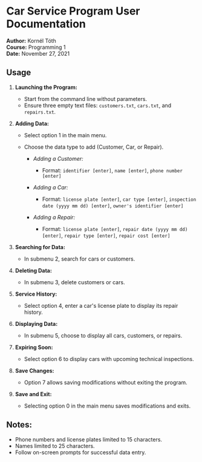 # Car Service Program User Documentation

**Author:** Kornél Tóth  
**Course:** Programming 1  
**Date:** November 27, 2021

## Usage

1. **Launching the Program:**
   - Start from the command line without parameters.
   - Ensure three empty text files: `customers.txt`, `cars.txt`, and `repairs.txt`.

2. **Adding Data:**
   - Select option 1 in the main menu.
   - Choose the data type to add (Customer, Car, or Repair).

     - *Adding a Customer:*
        - Format: `identifier [enter]`, `name [enter]`, `phone number [enter]`
   
     - *Adding a Car:*
        - Format: `license plate [enter]`, `car type [enter]`, `inspection date (yyyy mm dd) [enter]`, `owner's identifier [enter]`
   
     - *Adding a Repair:*
        - Format: `license plate [enter]`, `repair date (yyyy mm dd) [enter]`, `repair type [enter]`, `repair cost [enter]`

3. **Searching for Data:**
   - In submenu 2, search for cars or customers.

4. **Deleting Data:**
   - In submenu 3, delete customers or cars.

5. **Service History:**
   - Select option 4, enter a car's license plate to display its repair history.

6. **Displaying Data:**
   - In submenu 5, choose to display all cars, customers, or repairs.

7. **Expiring Soon:**
   - Select option 6 to display cars with upcoming technical inspections.

8. **Save Changes:**
   - Option 7 allows saving modifications without exiting the program.

9. **Save and Exit:**
   - Selecting option 0 in the main menu saves modifications and exits.

## Notes:
- Phone numbers and license plates limited to 15 characters.
- Names limited to 25 characters.
- Follow on-screen prompts for successful data entry.
